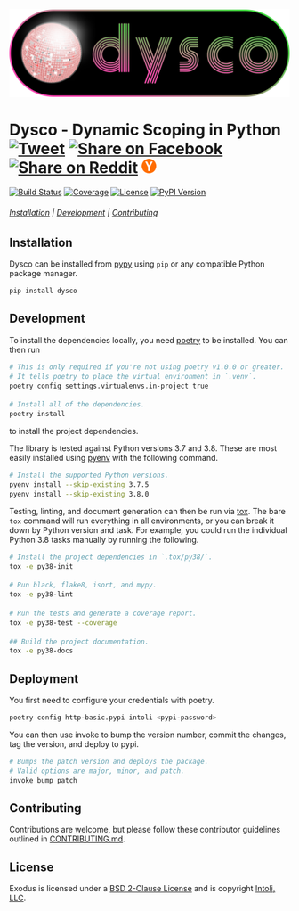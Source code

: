 ![Dysco](https://github.com/intoli/dysco/raw/master/media/dysco.png)

<h1 vertical-align="middle">Dysco - Dynamic Scoping in Python
    <a targe="_blank" href="https://twitter.com/share?url=https%3A%2F%2Fgithub.com%2Fintoli%2Fdysco%2F&text=Dysco%20-%20Configurable%20dynamic%20scoping%20for%20Python">
        <img height="26px" src="https://simplesharebuttons.com/images/somacro/twitter.png"
 +          alt="Tweet"></a>
    <a target="_blank" href="https://www.facebook.com/sharer/sharer.php?u=https%3A//github.com/intoli/dysco">
        <img height="26px" src="https://simplesharebuttons.com/images/somacro/facebook.png"
            alt="Share on Facebook"></a>
    <a target="_blank" href="http://reddit.com/submit?url=https%3A%2F%2Fgithub.com%2Fintoli%2Fdysco%2F&title=Dysco%20%E2%80%94%20Configurable%20dynamic%20scoping%20for%20Python">
        <img height="26px" src="https://simplesharebuttons.com/images/somacro/reddit.png"
            alt="Share on Reddit"></a>
    <a target="_blank" href="https://news.ycombinator.com/submitlink?u=https://github.com/intoli/dysco&t=Dysco%20%E2%80%94%20Configurable%20dynamic%20scoping%20for%20Python">
        <img height="26px" src="https://github.com/intoli/dysco/raw/master/media/ycombinator.png"
            alt="Share on Hacker News"></a>
</h1>

<p align="left">
    <a href="https://circleci.com/gh/intoli/dysco/tree/master">
        <img src="https://img.shields.io/circleci/project/github/intoli/dysco/master.svg"
            alt="Build Status"></a>
    <a href="https://circleci.intoli.com/artifacts/intoli/dysco/coverage-report/index.html">
        <img src="https://img.shields.io/badge/dynamic/json.svg?label=coverage&colorB=ff69b4&query=$.coverage&uri=https://circleci.intoli.com/artifacts/intoli/dysco/coverage-report/total-coverage.json"
          alt="Coverage"></a>
    <a href="https://github.com/intoli/dysco/blob/master/LICENSE.md">
        <img src="https://img.shields.io/pypi/l/dysco.svg"
            alt="License"></a>
    <a href="https://pypi.python.org/pypi/dysco/">
        <img src="https://img.shields.io/pypi/v/dysco.svg"
            alt="PyPI Version"></a>
</p>

###### [Installation](#installation) | [Development](#development) | [Contributing](#contributing)


## Installation

Dysco can be installed from [pypy](https://pypi.org/project/dysco/) using `pip` or any compatible Python package manager.

```bash
pip install dysco
```

## Development

To install the dependencies locally, you need [poetry](https://poetry.eustace.io/docs/#installation) to be installed.
You can then run

```bash
# This is only required if you're not using poetry v1.0.0 or greater.
# It tells poetry to place the virtual environment in `.venv`.
poetry config settings.virtualenvs.in-project true

# Install all of the dependencies.
poetry install
```

to install the project dependencies.

The library is tested against Python versions 3.7 and 3.8.
These are most easily installed using [pyenv](https://github.com/pyenv/pyenv#installation) with the following command.

```bash
# Install the supported Python versions.
pyenv install --skip-existing 3.7.5
pyenv install --skip-existing 3.8.0
```

Testing, linting, and document generation can then be run via [tox](https://tox.readthedocs.io/en/latest/).
The bare `tox` command will run everything in all environments, or you can break it down by Python version and task.
For example, you could run the individual Python 3.8 tasks manually by running the following.

```bash
# Install the project dependencies in `.tox/py38/`.
tox -e py38-init

# Run black, flake8, isort, and mypy.
tox -e py38-lint

# Run the tests and generate a coverage report.
tox -e py38-test --coverage

## Build the project documentation.
tox -e py38-docs
```

## Deployment

You first need to configure your credentials with poetry.

```bash
poetry config http-basic.pypi intoli <pypi-password>
```

You can then use invoke to bump the version number, commit the changes, tag the version, and deploy to pypi.

```bash
# Bumps the patch version and deploys the package.
# Valid options are major, minor, and patch.
invoke bump patch
```

## Contributing

Contributions are welcome, but please follow these contributor guidelines outlined in [CONTRIBUTING.md](CONTRIBUTING.md).


## License

Exodus is licensed under a [BSD 2-Clause License](LICENSE.md) and is copyright [Intoli, LLC](https://intoli.com).

